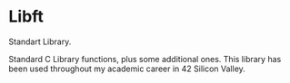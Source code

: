# Libft
Standart Library.

Standard C Library functions, plus some additional ones. This library has been used throughout my academic career in 42 Silicon Valley.
